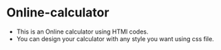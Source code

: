 # Online-calculator

- This is an Online calculator using HTMl codes.
- You can design your calculator with any style you want using css file.
